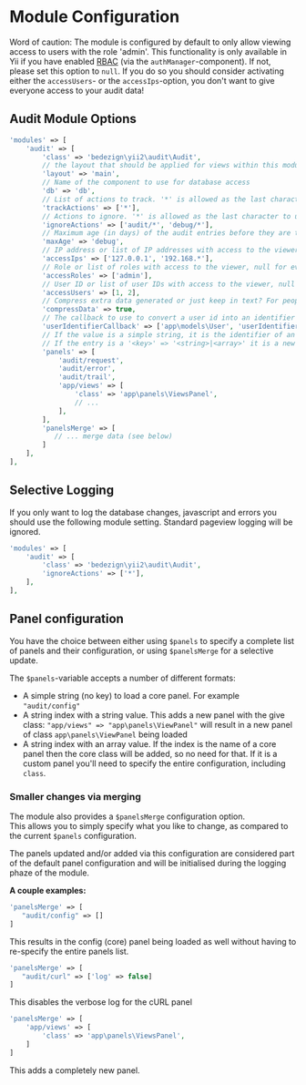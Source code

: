 # Module Configuration

Word of caution: The module is configured by default to only allow viewing access to users with the role 'admin'. This functionality is only available in Yii if you have enabled [RBAC](http://www.yiiframework.com/doc-2.0/guide-security-authorization.html#role-based-access-control-rbac) (via the `authManager`-component). If not, please set this option to `null`. If you do so you should consider activating either the `accessUsers`- or the `accessIps`-option, you don't want to give everyone access to your audit data!


## Audit Module Options

```php
'modules' => [
    'audit' => [
        'class' => 'bedezign\yii2\audit\Audit',
        // the layout that should be applied for views within this module
        'layout' => 'main',
        // Name of the component to use for database access
        'db' => 'db', 
        // List of actions to track. '*' is allowed as the last character to use as wildcard
        'trackActions' => ['*'], 
        // Actions to ignore. '*' is allowed as the last character to use as wildcard (eg 'debug/*')
        'ignoreActions' => ['audit/*', 'debug/*'],
        // Maximum age (in days) of the audit entries before they are truncated
        'maxAge' => 'debug',
        // IP address or list of IP addresses with access to the viewer, null for everyone (if the IP matches)
        'accessIps' => ['127.0.0.1', '192.168.*'], 
        // Role or list of roles with access to the viewer, null for everyone (if the user matches)
        'accessRoles' => ['admin'],
        // User ID or list of user IDs with access to the viewer, null for everyone (if the role matches)
        'accessUsers' => [1, 2],
        // Compress extra data generated or just keep in text? For people who don't like binary data in the DB
        'compressData' => true,
        // The callback to use to convert a user id into an identifier (username, email, ...). Can also be html.
        'userIdentifierCallback' => ['app\models\User', 'userIdentifierCallback'],
        // If the value is a simple string, it is the identifier of an internal to activate (with default settings)
        // If the entry is a '<key>' => '<string>|<array>' it is a new panel. It can optionally override a core panel or add a new one.
        'panels' => [
            'audit/request',
            'audit/error',
            'audit/trail',
            'app/views' => [
                'class' => 'app\panels\ViewsPanel',
                // ...
            ],
        ],
        'panelsMerge' => [
           // ... merge data (see below)
        ]
    ],
],
```

## Selective Logging

If you only want to log the database changes, javascript and errors you should use the following module setting. Standard pageview logging will be ignored.

```php
'modules' => [
    'audit' => [
        'class' => 'bedezign\yii2\audit\Audit',
        'ignoreActions' => ['*'],
    ],
],
```

## Panel configuration ##

You have the choice between either using `$panels` to specify a complete list of panels and their configuration, or using `$panelsMerge` for a selective update. 

The `$panels`-variable accepts a number of different formats:
* A simple string (no key) to load a core panel. For example `"audit/config"`
* A string index with a string value. This adds a new panel with the give class: `"app/views" => "app\panels\ViewPanel"` will result in a new panel of class `app\panels\ViewPanel` being loaded
* A string index with an array value. If the index is the name of a core panel then the core class will be added, so no need for that. If it is a custom panel you'll need to specify the entire configuration, including `class`.

### Smaller changes via merging ###

The module also provides a `$panelsMerge` configuration option.  
This allows you to simply specify what you like to change, as compared to the current `$panels` configuration.

The panels updated and/or added via this configuration are considered part of the default panel configuration and will be initialised during the logging phaze of the module.

**A couple examples:**

```php
'panelsMerge' => [
   "audit/config" => []
]
```

This results in the config (core) panel being loaded as well without having to re-specify the entire panels list.


```php
'panelsMerge' => [
   "audit/curl" => ['log' => false]
]
```

This disables the verbose log for the cURL panel

```php
'panelsMerge' => [
	'app/views' => [
		'class' => 'app\panels\ViewsPanel',
	]
]
```

This adds a completely new panel.

